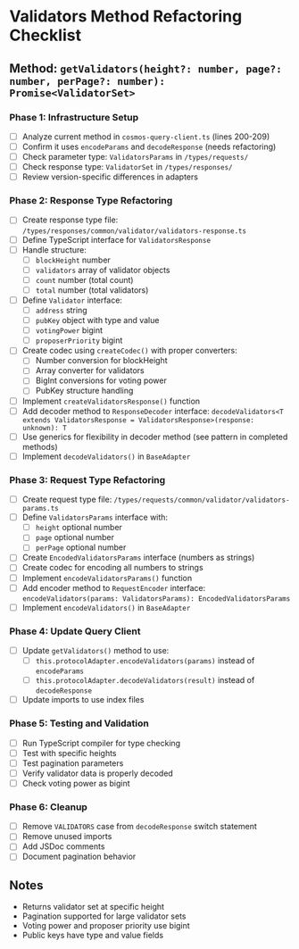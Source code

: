 # Validators Method Refactoring Checklist

## Method: `getValidators(height?: number, page?: number, perPage?: number): Promise<ValidatorSet>`

### Phase 1: Infrastructure Setup
- [ ] Analyze current method in `cosmos-query-client.ts` (lines 200-209)
- [ ] Confirm it uses `encodeParams` and `decodeResponse` (needs refactoring)
- [ ] Check parameter type: `ValidatorsParams` in `/types/requests/`
- [ ] Check response type: `ValidatorSet` in `/types/responses/`
- [ ] Review version-specific differences in adapters

### Phase 2: Response Type Refactoring
- [ ] Create response type file: `/types/responses/common/validator/validators-response.ts`
- [ ] Define TypeScript interface for `ValidatorsResponse`
- [ ] Handle structure:
  - [ ] `blockHeight` number
  - [ ] `validators` array of validator objects
  - [ ] `count` number (total count)
  - [ ] `total` number (total validators)
- [ ] Define `Validator` interface:
  - [ ] `address` string
  - [ ] `pubKey` object with type and value
  - [ ] `votingPower` bigint
  - [ ] `proposerPriority` bigint
- [ ] Create codec using `createCodec()` with proper converters:
  - [ ] Number conversion for blockHeight
  - [ ] Array converter for validators
  - [ ] BigInt conversions for voting power
  - [ ] PubKey structure handling
- [ ] Implement `createValidatorsResponse()` function
- [ ] Add decoder method to `ResponseDecoder` interface: `decodeValidators<T extends ValidatorsResponse = ValidatorsResponse>(response: unknown): T`
- [ ] Use generics for flexibility in decoder method (see pattern in completed methods)
- [ ] Implement `decodeValidators()` in `BaseAdapter`

### Phase 3: Request Type Refactoring
- [ ] Create request type file: `/types/requests/common/validator/validators-params.ts`
- [ ] Define `ValidatorsParams` interface with:
  - [ ] `height` optional number
  - [ ] `page` optional number
  - [ ] `perPage` optional number
- [ ] Create `EncodedValidatorsParams` interface (numbers as strings)
- [ ] Create codec for encoding all numbers to strings
- [ ] Implement `encodeValidatorsParams()` function
- [ ] Add encoder method to `RequestEncoder` interface: `encodeValidators(params: ValidatorsParams): EncodedValidatorsParams`
- [ ] Implement `encodeValidators()` in `BaseAdapter`

### Phase 4: Update Query Client
- [ ] Update `getValidators()` method to use:
  - [ ] `this.protocolAdapter.encodeValidators(params)` instead of `encodeParams`
  - [ ] `this.protocolAdapter.decodeValidators(result)` instead of `decodeResponse`
- [ ] Update imports to use index files

### Phase 5: Testing and Validation
- [ ] Run TypeScript compiler for type checking
- [ ] Test with specific heights
- [ ] Test pagination parameters
- [ ] Verify validator data is properly decoded
- [ ] Check voting power as bigint

### Phase 6: Cleanup
- [ ] Remove `VALIDATORS` case from `decodeResponse` switch statement
- [ ] Remove unused imports
- [ ] Add JSDoc comments
- [ ] Document pagination behavior

## Notes
- Returns validator set at specific height
- Pagination supported for large validator sets
- Voting power and proposer priority use bigint
- Public keys have type and value fields